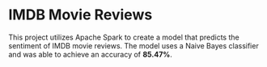 # IMDB Movie Reviews
This project utilizes Apache Spark to create a model that predicts the sentiment of IMDB movie reviews. The model uses a Naive Bayes classifier and was able to achieve an accuracy of **85.47%**.